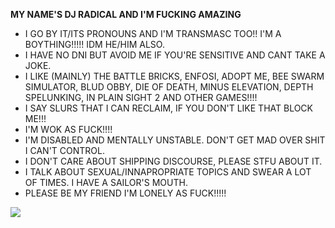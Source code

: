 **MY NAME'S DJ RADICAL AND I'M FUCKING AMAZING**

- I GO BY IT/ITS PRONOUNS AND I'M TRANSMASC TOO!! I'M A BOYTHING!!!!! IDM HE/HIM ALSO.
- I HAVE NO DNI BUT AVOID ME IF YOU'RE SENSITIVE AND CANT TAKE A JOKE.
- I LIKE (MAINLY) THE BATTLE BRICKS, ENFOSI, ADOPT ME, BEE SWARM SIMULATOR, BLUD OBBY, DIE OF DEATH, MINUS ELEVATION, DEPTH SPELUNKING, IN PLAIN SIGHT 2 AND OTHER GAMES!!!!
- I SAY SLURS THAT I CAN RECLAIM, IF YOU DON'T LIKE THAT BLOCK ME!!!
- I'M WOK AS FUCK!!!!
- I'M DISABLED AND MENTALLY UNSTABLE. DON'T GET MAD OVER SHIT I CAN'T CONTROL.
- I DON'T CARE ABOUT SHIPPING DISCOURSE, PLEASE STFU ABOUT IT.
- I TALK ABOUT SEXUAL/INNAPROPRIATE TOPICS AND SWEAR A LOT OF TIMES. I HAVE A SAILOR'S MOUTH.
- PLEASE BE MY FRIEND I'M LONELY AS FUCK!!!!!

![](https://i.postimg.cc/LX7GxWL9/Funk1d-Teaser.webp)
